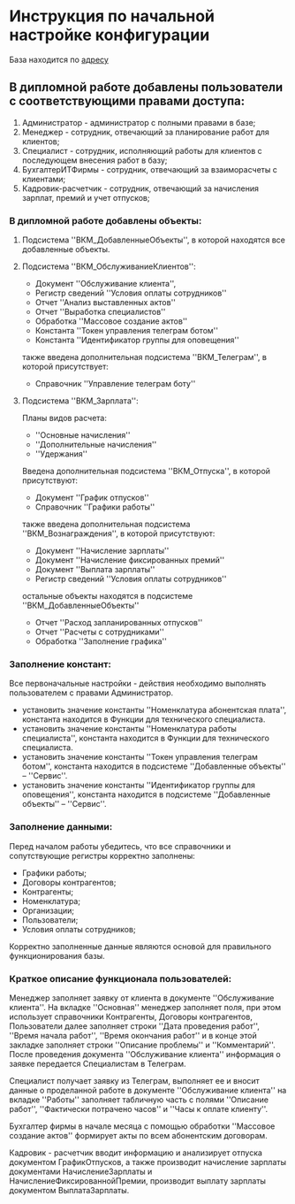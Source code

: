 # Инструкция по начальной настройке конфигурации

База находится по [адресу](https://disk.yandex.ru/d/pwuLHifSgZa5XA)

## В дипломной работе добавлены пользователи с соответствующими правами доступа:

1.	Администратор -  администратор с полными правами в базе;
2.	Менеджер - сотрудник, отвечающий за планирование работ для клиентов;
3.	Специалист - сотрудник, исполняющий работы для клиентов с последующем внесения работ в базу;
4.	БухгалтерИТФирмы - сотрудник, отвечающий за взаиморасчеты с клиентами;
5.	Кадровик-расчетчик - сотрудник, отвечающий за начисления зарплат, премий и учет отпусков;

### В дипломной работе добавлены объекты:

1. Подсистема ''ВКМ_ДобавленныеОбъекты'', в которой находятся все добавленные объекты.
2. Подсистема ''ВКМ_ОбслуживаниеКлиентов'':
    
    - Документ ''Обслуживание клиента'',
    - Регистр сведений ''Условия оплаты сотрудников''
    - Отчет ''Анализ выставленных актов''
    - Отчет ''Выработка специалистов''
    - Обработка ''Массовое создание актов''
    - Константа ''Токен управления телеграм ботом''
    - Константа ''Идентификатор группы для оповещения''
        
    также введена дополнительная подсистема ''ВКМ_Телеграм'', в которой присутствует:
      - Справочник ''Управление телеграм боту''

3. Подсистема  ''ВКМ_Зарплата'':
	
    Планы видов расчета: 
	   
      - ''Основные начисления''
      - ''Дополнительные начисления''
      - ''Удержания''
	
    Введена дополнительная подсистема ''ВКМ_Отпуска'', в которой присутствуют:
	    
      - Документ ''График отпусков''
      - Справочник ''Графики работы''
	
    также введена дополнительная подсистема ''ВКМ_Вознаграждения'', в которой присутствуют:
      
      - Документ ''Начисление зарплаты''
      - Документ ''Начисление фиксированных премий''
      - Документ ''Выплата зарплаты''
      - Регистр сведений ''Условия оплаты сотрудников''
    
    остальные объекты находятся в подсистеме ''ВКМ_ДобавленныеОбъекты''
      
      - Отчет ''Расход запланированных отпусков''
      - Отчет ''Расчеты с сотрудниками''
      - Обработка ''Заполнение графика''

### Заполнение констант:

Все первоначальные настройки - действия необходимо выполнять пользователем с правами Администратор.

  - установить значение константы ''Номенклатура абонентская плата'', константа находится в Функции  для технического специалиста. 
  - установить значение константы ''Номенклатура работы специалиста'', константа находится в Функции  для технического специалиста.
  - установить значение константы ''Токен управления телеграм ботом'', константа находится в подсистеме ''Добавленные объекты'' – ''Сервис''.
  - установить значение константы ''Идентификатор группы для оповещения'', константа находится в подсистеме ''Добавленные объекты'' – ''Сервис''.

### Заполнение данными:

Перед началом работы убедитесь, что все справочники и сопутствующие регистры корректно заполнены:

   - Графики работы;
   - Договоры контрагентов;
   - Контрагенты;
   - Номенклатура;
   - Организации;
   - Пользователи;
   - Условия оплаты сотрудников;

Корректно заполненные данные являются основой для правильного функционирования базы. 

### Краткое описание функционала пользователей:

Менеджер заполняет заявку  от клиента  в документе ''Обслуживание клиента''. На вкладке ''Основная'' менеджер заполняет поля, при этом использует справочники Контрагенты, Договоры контрагентов, Пользователи далее заполняет строки ''Дата проведения работ'', ''Время начала работ'', ''Время окончания работ'' и в конце этой закладке заполняет строки ''Описание проблемы'' и ''Комментарий''. После проведения документа ''Обслуживание клиента'' информация о заявке передается Специалистам в Телеграм.

Специалист получает заявку из Телеграм, выполняет ее и вносит данные о проделанной работе в документе ''Обслуживание клиента'' на вкладке ''Работы'' заполняет  табличную часть с полями ''Описание работ'',  ''Фактически потрачено часов'' и ''Часы к оплате клиенту''. 

Бухгалтер фирмы в начале месяца с помощью обработки ''Массовое создание актов'' формирует акты по всем абонентским договорам.

Кадровик - расчетчик вводит информацию и анализирует отпуска документом ГрафикОтпусков, а также производит начисление зарплаты документами НачислениеЗарплаты и НачислениеФиксированнойПремии, производит выплату зарплаты документом ВыплатаЗарплаты.
